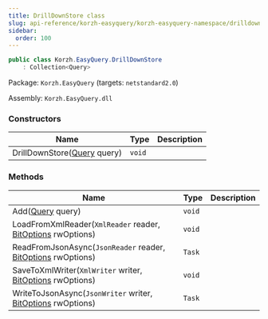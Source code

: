 ```yaml
---
title: DrillDownStore class
slug: api-reference/korzh-easyquery/korzh-easyquery-namespace/drilldownstore-class
sidebar:
  order: 100
---
```


```csharp
public class Korzh.EasyQuery.DrillDownStore
    : Collection<Query>

```
Package: `Korzh.EasyQuery` (targets: `netstandard2.0`)

Assembly: `Korzh.EasyQuery.dll`

### Constructors

| Name | Type | Description | 
| --- | --- | --- | 
| DrillDownStore([Query](///////////////easyquery/docs/api-reference/korzh-easyquery/korzh-easyquery-namespace/query-class) query) | `void` |  | 


### Methods

| Name | Type | Description | 
| --- | --- | --- | 
| Add([Query](///////////////easyquery/docs/api-reference/korzh-easyquery/korzh-easyquery-namespace/query-class) query) | `void` |  | 
| LoadFromXmlReader(`XmlReader` reader, [BitOptions](///////////////easyquery/docs/api-reference/easydata-core/easydata-namespace/bitoptions-class) rwOptions) | `void` |  | 
| ReadFromJsonAsync(`JsonReader` reader, [BitOptions](///////////////easyquery/docs/api-reference/easydata-core/easydata-namespace/bitoptions-class) rwOptions) | `Task` |  | 
| SaveToXmlWriter(`XmlWriter` writer, [BitOptions](///////////////easyquery/docs/api-reference/easydata-core/easydata-namespace/bitoptions-class) rwOptions) | `void` |  | 
| WriteToJsonAsync(`JsonWriter` writer, [BitOptions](///////////////easyquery/docs/api-reference/easydata-core/easydata-namespace/bitoptions-class) rwOptions) | `Task` |  |
